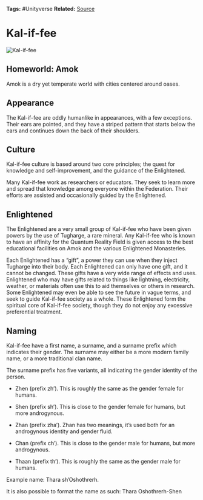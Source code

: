 **Tags:** #Unityverse
**Related:** 
[Source](https://docs.google.com/document/d/1QrnncrnTXeQILK4MkptfgZ4t3eeg5ymOnGkjt18NxEY/edit?usp=sharing)
# Kal-if-fee

![Kal-if-fee](https://lh5.googleusercontent.com/1Y7uZeoHGd8_kF47TeXPQqprP5vuSe4VaopCN_kb3wR-6Wz3WoqAH99lGSYCCbEfpUT-Sk8ZrNwGNMSpe3z6sdsAbG2fy33QE5m3zIiS2f2UMWCWXjb3rOLQ8Vovi9KQUmyXGVwh=s0)
## Homeworld: Amok

Amok is a dry yet temperate world with cities centered around oases.

## Appearance

The Kal-if-fee are oddly humanlike in appearances, with a few exceptions. Their ears are pointed, and they have a striped pattern that starts below the ears and continues down the back of their shoulders.

## Culture

Kal-if-fee culture is based around two core principles; the quest for knowledge and self-improvement, and the guidance of the Enlightened.

  

Many Kal-if-fee work as researchers or educators. They seek to learn more and spread that knowledge among everyone within the Federation. Their efforts are assisted and occasionally guided by the Enlightened.

## Enlightened

The Enlightened are a very small group of Kal-if-fee who have been given powers by the use of Tugharge, a rare mineral. Any Kal-if-fee who is known to have an affinity for the Quantum Reality Field is given access to the best educational facilities on Amok and the various Enlightened Monasteries.

  

Each Enlightened has a “gift”, a power they can use when they inject Tugharge into their body. Each Enlightened can only have one gift, and it cannot be changed. These gifts have a very wide range of effects and uses. Enlightened who may have gifts related to things like lightning, electricity, weather, or materials often use this to aid themselves or others in research. Some Enlightened may even be able to see the future in vague terms, and seek to guide Kal-if-fee society as a whole. These Enlightened form the spiritual core of Kal-if-fee society, though they do not enjoy any excessive preferential treatment.

## Naming

Kal-if-fee have a first name, a surname, and a surname prefix which indicates their gender. The surname may either be a more modern family name, or a more traditional clan name.

The surname prefix has five variants, all indicating the gender identity of the person. 

-   Zhen (prefix zh’). This is roughly the same as the gender female for humans.
    
-   Shen (prefix sh’). This is close to the gender female for humans, but more androgynous.
    
-   Zhan (prefix zha’). Zhan has two meanings, it’s used both for an androgynous identity and gender fluid.
    
-   Chan (prefix ch’). This is close to the gender male for humans, but more androgynous.
    
-   Thaan (prefix th’). This is roughly the same as the gender male for humans.
    

Example name: Thara sh’Oshothrerh.

  

It is also possible to format the name as such: Thara Oshothrerh-Shen